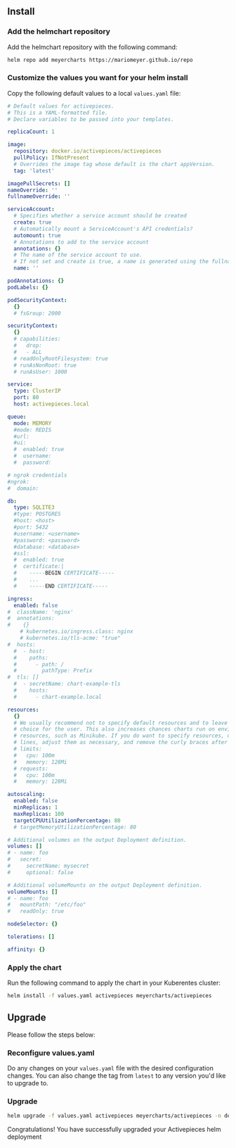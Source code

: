 ## Install

### Add the helmchart repository

Add the helmchart repository with the following command:

```bash
helm repo add meyercharts https://mariomeyer.github.io/repo
```

### Customize the values you want for your helm install

Copy the following default values to a local `values.yaml` file:

```yaml
# Default values for activepieces.
# This is a YAML-formatted file.
# Declare variables to be passed into your templates.

replicaCount: 1

image:
  repository: docker.io/activepieces/activepieces
  pullPolicy: IfNotPresent
  # Overrides the image tag whose default is the chart appVersion.
  tag: 'latest'

imagePullSecrets: []
nameOverride: ''
fullnameOverride: ''

serviceAccount:
  # Specifies whether a service account should be created
  create: true
  # Automatically mount a ServiceAccount's API credentials?
  automount: true
  # Annotations to add to the service account
  annotations: {}
  # The name of the service account to use.
  # If not set and create is true, a name is generated using the fullname template
  name: ''

podAnnotations: {}
podLabels: {}

podSecurityContext:
  {}
  # fsGroup: 2000

securityContext:
  {}
  # capabilities:
  #   drop:
  #   - ALL
  # readOnlyRootFilesystem: true
  # runAsNonRoot: true
  # runAsUser: 1000

service:
  type: ClusterIP
  port: 80
  host: activepieces.local

queue:
  mode: MEMORY
  #mode: REDIS
  #url:
  #ui:
  #  enabled: true
  #  username:
  #  password:

# ngrok credentials
#ngrok:
#  domain:

db:
  type: SQLITE3
  #type: POSTGRES
  #host: <host>
  #port: 5432
  #username: <username>
  #password: <password>
  #database: <database>
  #ssl:
  #  enabled: true
  #  certificate:|
  #    -----BEGIN CERTIFICATE-----
  #    ...
  #    -----END CERTIFICATE-----

ingress:
  enabled: false
#  className: 'nginx'
#  annotations:
#    {}
    # kubernetes.io/ingress.class: nginx
    # kubernetes.io/tls-acme: "true"
#  hosts:
  #  - host:
  #    paths:
  #      - path: /
  #        pathType: Prefix
#  tls: []
  #  - secretName: chart-example-tls
  #    hosts:
  #      - chart-example.local

resources:
  {}
  # We usually recommend not to specify default resources and to leave this as a conscious
  # choice for the user. This also increases chances charts run on environments with little
  # resources, such as Minikube. If you do want to specify resources, uncomment the following
  # lines, adjust them as necessary, and remove the curly braces after 'resources:'.
  # limits:
  #   cpu: 100m
  #   memory: 128Mi
  # requests:
  #   cpu: 100m
  #   memory: 128Mi

autoscaling:
  enabled: false
  minReplicas: 1
  maxReplicas: 100
  targetCPUUtilizationPercentage: 80
  # targetMemoryUtilizationPercentage: 80

# Additional volumes on the output Deployment definition.
volumes: []
# - name: foo
#   secret:
#     secretName: mysecret
#     optional: false

# Additional volumeMounts on the output Deployment definition.
volumeMounts: []
# - name: foo
#   mountPath: "/etc/foo"
#   readOnly: true

nodeSelector: {}

tolerations: []

affinity: {}
```

### Apply the chart

Run the following command to apply the chart in your Kuberentes cluster:

```bash
helm install -f values.yaml activepieces meyercharts/activepieces
```

## Upgrade

Please follow the steps below:

### Reconfigure values.yaml

Do any changes on your `values.yaml` file with the desired configuration changes. You can also change the tag from `latest` to any version you'd like to upgrade to.

### Upgrade

```bash
helm upgrade -f values.yaml activepieces meyercharts/activepieces -n default
```

Congratulations! You have successfully upgraded your Activepieces helm deployment
